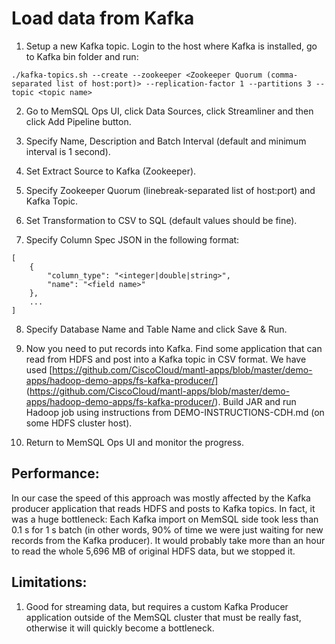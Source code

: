 # Load data from Kafka

1. Setup a new Kafka topic.  Login to the host where Kafka is installed,
go to Kafka bin folder and run:

```
./kafka-topics.sh --create --zookeeper <Zookeeper Quorum (comma-separated list of host:port)> --replication-factor 1 --partitions 3 --topic <topic name>
```

2. Go to MemSQL Ops UI, click Data Sources, click Streamliner and then click Add Pipeline button.

3. Specify Name, Description and Batch Interval (default and minimum interval is 1 second).

4. Set Extract Source to Kafka (Zookeeper).

5. Specify Zookeeper Quorum (linebreak-separated list of host:port) and Kafka Topic.

6. Set Transformation to CSV to SQL (default values should be fine).

7. Specify Column Spec JSON in the following format:

```
[
    {
        "column_type": "<integer|double|string>",
        "name": "<field name>"
    },
    ...
]
```

8. Specify Database Name and Table Name and click Save & Run.

9. Now you need to put records into Kafka.  Find some application that can read from HDFS and post
into a Kafka topic in CSV format.  We have used
[https://github.com/CiscoCloud/mantl-apps/blob/master/demo-apps/hadoop-demo-apps/fs-kafka-producer/]
(https://github.com/CiscoCloud/mantl-apps/blob/master/demo-apps/hadoop-demo-apps/fs-kafka-producer/).
Build JAR and run Hadoop job using instructions from DEMO-INSTRUCTIONS-CDH.md (on some HDFS cluster host).

10. Return to MemSQL Ops UI and monitor the progress.

## Performance:

In our case the speed of this approach was mostly affected by the Kafka producer application
that reads HDFS and posts to Kafka topics.  In fact, it was a huge bottleneck:
Each Kafka import on MemSQL side took less than 0.1 s for 1 s batch (in other words,
90% of time we were just waiting for new records from the Kafka producer).
It would probably take more than an hour to read the whole 5,696 MB of original HDFS data,
but we stopped it.

## Limitations:

1. Good for streaming data, but requires a custom Kafka Producer application outside of the
MemSQL cluster that must be really fast, otherwise it will quickly become a bottleneck.

